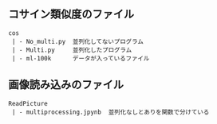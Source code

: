 ## コサイン類似度のファイル

```
cos
 | - No_multi.py  並列化してないプログラム
 | - Multi.py     並列化したプログラム
 | - ml-100k      データが入っているファイル
```

## 画像読み込みのファイル

```
ReadPicture
 | - multiprocessing.jpynb  並列化なしとありを関数で分けている
```
